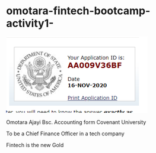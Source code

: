 # omotara-fintech-bootcamp-activity1-

![Capture](Capture.PNG)

Omotara Ajayi Bsc. Accounting form Covenant University

To be a Chief Finance Officer in a tech company

Fintech is the new Gold
